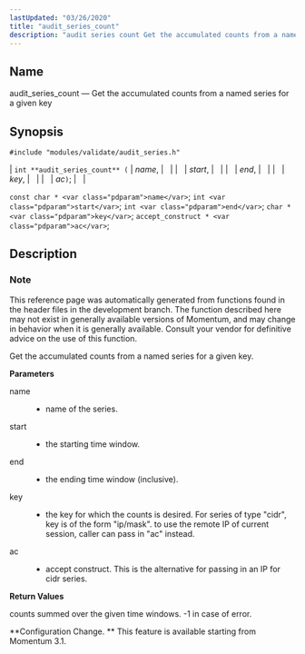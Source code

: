 ```yaml
---
lastUpdated: "03/26/2020"
title: "audit_series_count"
description: "audit series count Get the accumulated counts from a named series for a given key int audit series count name start end key ac const char name int start int end char key accept construct ac This reference page was automatically generated from functions found in the header files in..."
---
```


<a name="apis.audit_series_count"></a> 
## Name

audit_series_count — Get the accumulated counts from a named series for a given key

## Synopsis

`#include "modules/validate/audit_series.h"`

| `int **audit_series_count** (` | <var class="pdparam">name</var>, |   |
|   | <var class="pdparam">start</var>, |   |
|   | <var class="pdparam">end</var>, |   |
|   | <var class="pdparam">key</var>, |   |
|   | <var class="pdparam">ac</var>`)`; |   |

`const char * <var class="pdparam">name</var>`;
`int <var class="pdparam">start</var>`;
`int <var class="pdparam">end</var>`;
`char * <var class="pdparam">key</var>`;
`accept_construct * <var class="pdparam">ac</var>`;<a name="idp47142512"></a> 
## Description

### Note

This reference page was automatically generated from functions found in the header files in the development branch. The function described here may not exist in generally available versions of Momentum, and may change in behavior when it is generally available. Consult your vendor for definitive advice on the use of this function.

Get the accumulated counts from a named series for a given key.

**<a name="idp47145408"></a> Parameters**

<dl class="variablelist">

<dt>name</dt>

<dd>

- name of the series.

</dd>

<dt>start</dt>

<dd>

- the starting time window.

</dd>

<dt>end</dt>

<dd>

- the ending time window (inclusive).

</dd>

<dt>key</dt>

<dd>

- the key for which the counts is desired. For series of type "cidr", key is of the form "ip/mask". to use the remote IP of current session, caller can pass in "ac" instead.

</dd>

<dt>ac</dt>

<dd>

- accept construct. This is the alternative for passing in an IP for cidr series.

</dd>

</dl>

**<a name="idp47155728"></a> Return Values**

counts summed over the given time windows. -1 in case of error.

**Configuration Change. ** This feature is available starting from Momentum 3.1.